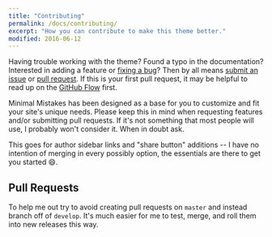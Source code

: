 ```yaml
---
title: "Contributing"
permalink: /docs/contributing/
excerpt: "How you can contribute to make this theme better."
modified: 2016-06-12
---
```


Having trouble working with the theme? Found a typo in the documentation? Interested in adding a feature or [fixing a bug](https://github.com/garrettmac/minimal-mistakes/issues)? Then by all means [submit an issue](https://github.com/garrettmac/minimal-mistakes/issues/new) or [pull request](https://help.github.com/articles/using-pull-requests/). If this is your first pull request, it may be helpful to read up on the [GitHub Flow](https://guides.github.com/introduction/flow/) first.

Minimal Mistakes has been designed as a base for you to customize and fit your site's unique needs. Please keep this in mind when requesting features and/or submitting pull requests. If it's not something that most people will use, I probably won't consider it. When in doubt ask. 

This goes for author sidebar links and "share button" additions -- I have no intention of merging in every possibly option, the essentials are there to get you started :smile:.

## Pull Requests

To help me out try to avoid creating pull requests on `master` and instead branch off of `develop`. It's much easier for me to test, merge, and roll them into new releases this way.